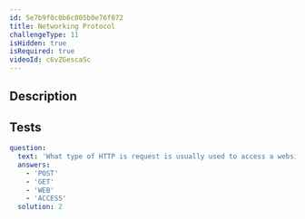 ```yaml
---
id: 5e7b9f0c0b6c005b0e76f072
title: Networking Protocol
challengeType: 11
isHidden: true
isRequired: true
videoId: c6vZGescaSc
---
```


## Description
<section id='description'>

</section>

## Tests
<section id='tests'>

```yml
question:
  text: 'What type of HTTP is request is usually used to access a website?'
  answers:
    - 'POST'
    - 'GET'
    - 'WEB'
    - 'ACCESS'
  solution: 2
```

</section>

